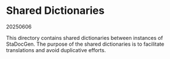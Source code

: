 # Shared Dictionaries
20250606

This directory contains shared dictionaries between instances of StaDocGen. The purpose of the shared dictionaries is to facilitate translations and avoid duplicative efforts.



